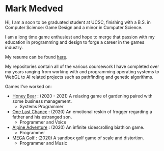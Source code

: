 <h1> Mark Medved </h1>
  Hi, I am a soon to be graduated student at UCSC, finishing with a B.S. in Computer Science: Game Design and a minor in Computer Science.
  
  I am a long time game enthusiest and hope to merge that passion with my education in programming and design to forge a career in the games industry.
  
  My resume can be found [here](https://docs.google.com/document/d/1uB-O3ZKd3tVwweOho4-P0L9Ummvz0vyHKX2hK2xDwks/edit?usp=sharing).
  
  
  
  
  
  My repositories contain all of the various coursework I have completed over my years ranging from working with and programming operating systems to WebGL to AI related projects   such as pathfinding and genetic algorithms.
  
  
  Games I've worked on:
  * [Honey Bear](https://team-bbbees.itch.io/honey-bear) : (2020 - 2021) A relaxing game of gardening paired with some business management.
    * Systems Programmer
  * [One Last Chance](https://carlerez.itch.io/one-last-chance) : (2020) An emotional reskin of frogger regarding a father and his estranged son.
    * Programmer and Voice
  * [Alpine Adventure](https://ben-quadrinaros.itch.io/alpine-adventure) : (2020) An infinite sidescrolling biathlon game.
    * Programmer
  * [MEGA Golf](https://ben-quadrinaros.itch.io/mega-golf) : (2020) A sandbox golf game of scale and distortion.
    * Programmer and Music
  
